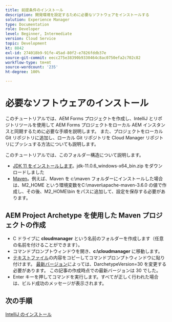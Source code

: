 ```yaml
---
title: 前提条件のインストール
description: 開発環境を設定するために必要なソフトウェアをインストールする
solution: Experience Manager
type: Documentation
role: Developer
level: Beginner, Intermediate
version: Cloud Service
topic: Development
kt: 8842
exl-id: 274018b9-91fe-45ad-80f2-e7826fddb37e
source-git-commit: eecc275e38390b9330464c8ac0750efa2c702c82
workflow-type: tm+mt
source-wordcount: '235'
ht-degree: 100%

---
```


# 必要なソフトウェアのインストール

このチュートリアルでは、AEM Forms プロジェクトを作成し、IntelliJ とリポジトリツールを使用して AEM Forms プロジェクトをローカル AEM インスタンスと同期するために必要な手順を説明します。 また、プロジェクトをローカル Git リポジトリに追加し、ローカル Git リポジトリを Cloud Manager リポジトリにプッシュする方法についても説明します。





このチュートリアルでは、このフォルダー構造について説明します。

* [JDK 11 をインストールします](https://www.oracle.com/java/technologies/downloads/#java11-windows)。jdk-11.0.6_windows-x64_bin.zip をダウンロードしました
* [Maven](https://maven.apache.org/guides/getting-started/windows-prerequisites.html)。例えば、Maven を c:\maven フォルダーにインストールした場合は、M2_HOME という環境変数をC:\maven\apache-maven-3.6.0 の値で作成し、その後、M2_HOME\bin をパスに追加して、設定を保存する必要があります。

## AEM Project Archetype を使用した Maven プロジェクトの作成

* C ドライブに **cloudmanager** という名前のフォルダーを作成します（任意の名前を付けることができます）。
* コマンドプロンプトウィンドウを開き、**c:\cloudmanager** に移動します。 
* [テキストファイル](assets/creating-maven-project.txt)の内容をコピーしてコマンドプロンプトウィンドウに貼り付けます。 [最新バージョン](https://github.com/adobe/aem-project-archetype/releases)によっては、DarchetypeVersion=30 を変更する必要があります。 この記事の作成時点での最新バージョンは 30 でした。
* Enter キーを押してコマンドを実行します。すべてが正しく行われた場合は、ビルド成功のメッセージが表示されます。

## 次の手順

[IntelliJ のインストール](./intellij-set-up.md)